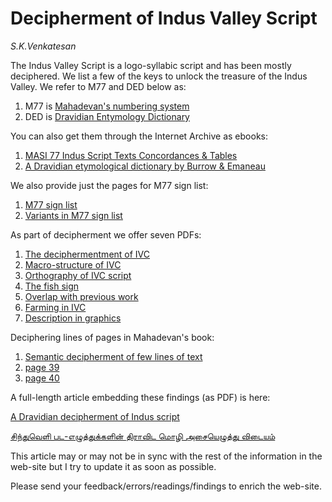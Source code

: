 # Decipherment of Indus Valley Script


*S.K.Venkatesan*


The Indus Valley Script is a logo-syllabic script and has been mostly deciphered. We list a few of the keys to unlock the treasure of the Indus Valley. We refer to M77 and DED below as:

1. M77 is [Mahadevan's numbering system](https://indusscript.in/)
2. DED is [Dravidian Entymology Dictionary](https://dsal.uchicago.edu/dictionaries/burrow/)

You can also get them through the Internet Archive as ebooks:

1. [MASI 77 Indus Script Texts Concordances & Tables](https://archive.org/details/masi77indusscripttextsconcordancestablesiravathammahadevan_410_D)
2. [A Dravidian etymological dictionary by Burrow &amp; Emaneau](https://archive.org/details/dravidianetymolo0000burr_u1k6/mode/2up)

We also provide just the pages for M77 sign list:

1. [M77 sign list](M77-sign-list.pdf)
2. [Variants in M77 sign list](M77-variants.pdf)

As part of decipherment we offer seven PDFs:

1. [The deciphermentment of IVC](ivc-script-decipherment.pdf)
2. [Macro-structure of IVC](macro-structures-ivc-script.pdf)
3. [Orthography of IVC script](orthography-ivc.pdf)
4. [The fish sign](fish-sign.pdf)
5. [Overlap with previous work](overlap-with-other-work.pdf)
6. [Farming in IVC](ivc-farming.pdf)
7. [Description in graphics](description-in-graphics.pdf)

Deciphering lines of pages in Mahadevan's book:

1. [Semantic decipherment of few lines of text](ivc-readings.pdf)
2. [page 39](https://github.com/Sukii/decipher-ivc/blob/main/pages/p39.pdf)
3. [page 40](https://github.com/Sukii/decipher-ivc/blob/main/pages/p40.pdf)


A full-length article embedding these findings (as PDF) is here:

[A Dravidian decipherment of Indus script](https://archive.org/details/ivc-script-decipherment-article_202506)

[சிந்துவெளி பட-எழுத்துக்களின் திராவிட மொழி அசையெழுத்து விடையம்](https://archive.org/details/ivc-script-decipherment-article-tamil_202504)

This article may or may not be in sync with the rest of the information in the web-site but I try to update it as soon as possible.

Please send your feedback/errors/readings/findings to enrich the web-site.

